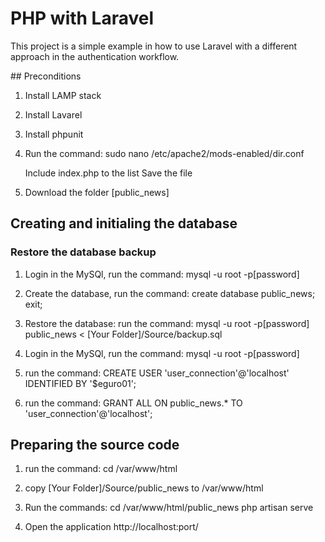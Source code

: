 
# PHP with Laravel

This project is a simple example in how to use Laravel with a different approach in the authentication workflow.


﻿## Preconditions

1. Install LAMP stack

2. Install Lavarel 

2. Install phpunit 

3. Run the command: sudo nano /etc/apache2/mods-enabled/dir.conf

	Include index.php to the list
	Save the file

4. Download the folder [public_news] 


## Creating and initialing the database

### Restore the database backup

1. Login in the MySQl, run the command: mysql -u root -p[password]

2. Create the database, run the command: create database public_news; exit;

3. Restore the database: run the command: mysql -u root -p[password] public_news < [Your Folder]/Source/backup.sql

4. Login in the MySQl, run the command: mysql -u root -p[password]

5. run the command: CREATE USER 'user_connection'@'localhost' IDENTIFIED BY '$eguro01';

6. run the command: GRANT ALL ON public_news.* TO 'user_connection'@'localhost';

## Preparing the source code


1. run the command: cd /var/www/html 

2. copy [Your Folder]/Source/public_news to /var/www/html

3. Run the commands:
     cd /var/www/html/public_news 
     php artisan serve

4. Open the application  http://localhost:port/
